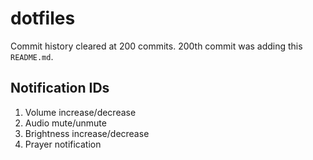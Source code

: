 # dotfiles
Commit history cleared at 200 commits. 200th commit was adding this `README.md`.

## Notification IDs
1. Volume increase/decrease
2. Audio mute/unmute
3. Brightness increase/decrease
4. Prayer notification
